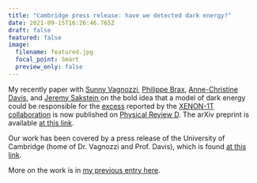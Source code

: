 ```yaml
---
title: "Cambridge press release: have we detected dark energy?"
date: 2021-09-15T16:26:46.765Z
draft: false
featured: false
image:
  filename: featured.jpg
  focal_point: Smart
  preview_only: false
---
```

My recently paper with [Sunny Vagnozzi](https://www.sunnyvagnozzi.com/blog/welcome), [Philippe Brax](https://phbrax.wixsite.com/brax), [Anne-Christine Davis](https://www.maths.cam.ac.uk/person/ad107), and [Jeremy Sakstein ](http://www.jeremysakstein.com)on the bold idea that a model of dark energy could be responsible for the [excess](https://cerncourier.com/a/researchers-grapple-with-xenon1t-excess/) reported by the [XENON-1T collaboration](http://www.xenon1t.org) is now published on [Physical Review D](https://journals.aps.org/prd/abstract/10.1103/PhysRevD.104.063023). The arXiv preprint is available [at this link](https://arxiv.org/abs/2103.15834). 

Our work has been covered by a press release of the University of Cambridge (home of Dr. Vagnozzi and Prof. Davis), which is found [at this link](https://www.cam.ac.uk/research/news/have-we-detected-dark-energy-cambridge-scientists-say-its-a-possibility?fbclid=IwAR1ghM91ysIm7EGa2vDOC7I2nSGL32f7ewB1PSJ_QGB91g6hIO8Z-1x2R3s).

More on the work is in [my previous entry here](https://lucavisinelli.com/post/can-we-detect-dark-energy-in-the-lab/).